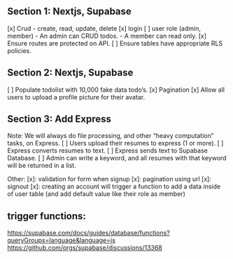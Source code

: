 ## Section 1: Nextjs, Supabase
[x] Crud
    - create, read, update, delete
[x] login
[ ] user role (admin, member)
    - An admin can CRUD todos.
    - A member can read only.
[x] Ensure routes are protected on API.
[ ] Ensure tables have appropriate RLS policies.

## Section 2: Nextjs, Supabase
[ ] Populate todolist with 10,000 fake data todo’s.
[x] Pagination
[x] Allow all users to upload a profile picture for their avatar.

## Section 3: Add Express
Note: We will always do file processing, and other “heavy computation” tasks, on Express.
[ ] Users upload their resumes to express (1 or more).
[ ] Express converts resumes to text.
[ ] Express sends text to Supabase Database.
[ ] Admin can write a keyword, and all resumes with that keyword will be returned in a list.

Other: 
[x]: validation for form when signup
[x]: pagination using url
[x]: signout
[x]: creating an account will trigger a function to add a data inside of user table (and add default value like their role as member)


## trigger functions:
https://supabase.com/docs/guides/database/functions?queryGroups=language&language=js
https://github.com/orgs/supabase/discussions/13368
